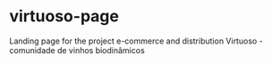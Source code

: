 # virtuoso-page
Landing page for the project e-commerce and distribution Virtuoso - comunidade de vinhos biodinâmicos
